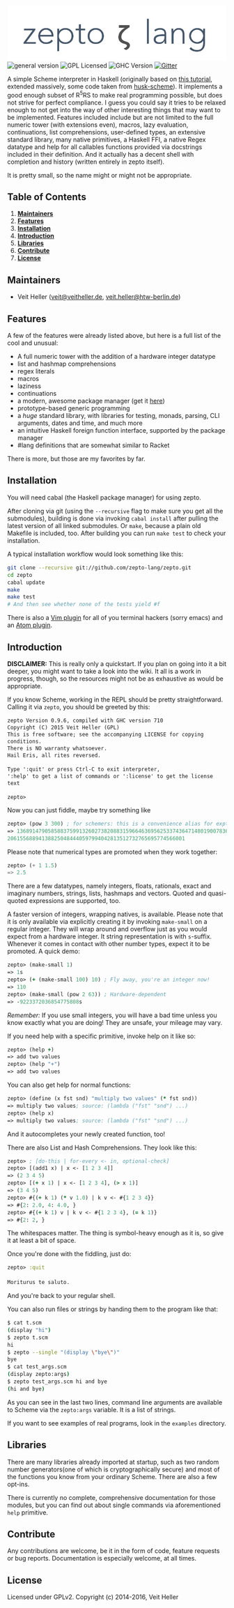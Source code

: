 ![zepto banner](https://raw.githubusercontent.com/zepto-lang/logos/master/zepto_logo.png)
![general version](http://img.shields.io/badge/version-0.9.6-yellow.svg)
![GPL Licensed](http://img.shields.io/badge/license-GPLv2-blue.svg)
![GHC Version](http://img.shields.io/badge/GHC_Version-8.0-grey.svg)
[![Gitter](https://badges.gitter.im/zepto-lang/Lobby.svg)](https://gitter.im/zepto-lang/Lobby)

A simple Scheme interpreter in Haskell (originally based on
[this tutorial](http://upload.wikimedia.org/wikipedia/commons/a/aa/Write_Yourself_a_Scheme_in_48_Hours.pdf),
extended massively, some code taken from [husk-scheme](https://github.com/justinethier/husk-scheme)).
It implements a good enough subset of R<sup>5</sup>RS to make real programming possible,
but does not strive for perfect compliance. I guess you could say it tries to
be relaxed enough to not get into the way of other interesting things that may
want to be implemented.
Features included include but are not limited to the full numeric tower (with
extensions even), macros, lazy evaluation, continuations, list comprehensions,
user-defined types, an extensive standard library, many native primitives, a Haskell FFI,
a native Regex datatype and help for all callables functions provided via docstrings included in
their definition.
And it actually has a decent shell with completion and history (written entirely in zepto itself).

It is pretty small, so the name might or might not be appropriate.

## Table of Contents

1. **[Maintainers](#maintainers)**
2. **[Features](#features)**
3. **[Installation](#installation)**
4. **[Introduction](#introduction)**
5. **[Libraries](#libraries)**
6. **[Contribute](#contribute)**
7. **[License](#license)**

## Maintainers

* Veit Heller (<veit@veitheller.de>, <veit.heller@htw-berlin.de>)

## Features

A few of the features were already listed above, but here is a full list of the cool and unusual:
- A full numeric tower with the addition of a hardware integer datatype
- list and hashmap comprehensions
- regex literals
- macros
- laziness
- continuations
- a modern, awesome package manager (get it [here](https://github.com/zeps-system/zeps))
- prototype-based generic programming
- a *huge* standard library, with libraries for testing, monads, parsing, CLI arguments, dates and time, and much more
- an intuitive Haskell foreign function interface, supported by the package manager
- #lang definitions that are somewhat similar to Racket

There is more, but those are my favorites by far.

## Installation

You will need cabal (the Haskell package manager) for using zepto.

After cloning via git (using the `--recursive` flag to make sure you get all the
submodules), building is done via invoking `cabal install` after pulling the latest
version of all linked submodules.
Or `make`, because a plain old Makefile is included, too. After building you can
run `make test` to check your installation.

A typical installation workflow would look something like this:

```bash
git clone --recursive git://github.com/zepto-lang/zepto.git
cd zepto
cabal update
make
make test
# And then see whether none of the tests yield #f
```

There is also a [Vim plugin](https://github.com/zepto-lang/zepto-vim) 
for all of you terminal hackers (sorry emacs) and an [Atom plugin](https://github.com/hellerve/language-zepto).

## Introduction

**DISCLAIMER:** This is really only a quickstart. If you plan on going
into it a bit deeper, you might want to take a look into the wiki. It all
is a work in progress, though, so the resources might not be as exhaustive
as would be appropriate.

If you know Scheme, working in the REPL should be pretty straightforward.
Calling it via `zepto`, you should be greeted by this:

```
zepto Version 0.9.6, compiled with GHC version 710
Copyright (C) 2015 Veit Heller (GPL)
This is free software; see the accompanying LICENSE for copying conditions.
There is NO warranty whatsoever.
Hail Eris, all rites reversed.

Type ':quit' or press Ctrl-C to exit interpreter,
':help' to get a list of commands or ':license' to get the license text

zepto> 
```

Now you can just fiddle, maybe try something like

```clojure
zepto> (pow 3 300) ; for schemers: this is a convenience alias for expt
=> 136891479058588375991326027382088315966463695625337436471480190078368997177499076593800
206155688941388250484440597994042813512732765695774566001
```

Please note that numerical types are promoted when they work together:

```scheme
zepto> (+ 1 1.5)
=> 2.5
```

There are a few datatypes, namely integers, floats, rationals, exact and imaginary numbers, 
strings, lists, hashmaps and vectors. Quoted and quasi-quoted expressions are supported, too.

A faster version of integers, wrapping natives, is available. Please note that
it is only available via explicitly creating it by invoking `make-small` on a
regular integer. They will wrap around and overflow just as you would expect from
a hardware integer. It string representation is with `s`-suffix. Whenever it comes
in contact with other number types, expect it to be promoted. A quick demo:

```clojure
zepto> (make-small 1)
=> 1s
zepto> (+ (make-small 100) 10) ; Fly away, you're an integer now!
=> 110
zepto> (make-small (pow 2 63)) ; Hardware-dependent
=> -9223372036854775808s
```

*Remember:* If you use small integers, you will have a bad time unless you know
exactly what you are doing! They are unsafe, your mileage may vary.

If you need help with a specific primitive, invoke help on it like so:

```clojure
zepto> (help +)
=> add two values
zepto> (help "+")
=> add two values
```

You can also get help for normal functions:

```clojure
zepto> (define (x fst snd) "multiply two values" (* fst snd))
=> multiply two values; source: (lambda ("fst" "snd") ...)
zepto> (help x)
=> multiply two values; source: (lambda ("fst" "snd") ...)
```

And it autocompletes your newly created function, too!

There are also List and Hash Comprehensions. They look like this:

```clojure
zepto> ; [do-this | for-every <- in, optional-check]
zepto> [(add1 x) | x <- [1 2 3 4]]
=> (2 3 4 5)
zepto> [(+ x 1) | x <- [1 2 3 4], (> x 1)]
=> (3 4 5)
zepto> #{(+ k 1) (* v 1.0) | k v <- #{1 2 3 4}}
=> #{2: 2.0, 4: 4.0, }
zepto> #{(+ k 1) v | k v <- #{1 2 3 4}, (= k 1)}
=> #{2: 2, }
```

The whitespaces matter. The thing is symbol-heavy enough as it is,
so give it at least a bit of space.

Once you're done with the fiddling, just do:

```clojure
zepto> :quit

Moriturus te saluto.
```

And you're back to your regular shell.

You can also run files  or strings by handing them to the program 
like that:

```sh
$ cat t.scm
(display "hi")
$ zepto t.scm
hi
$ zepto --single "(display \"bye\")"
bye
$ cat test_args.scm
(display zepto:args)
$ zepto test_args.scm hi and bye
(hi and bye)
```

As you can see in the last two lines, command line arguments are
available to Scheme via the `zepto:args` variable. It is a list of strings.

If you want to see examples of real programs, look in the `examples`
directory.

## Libraries

There are many libraries already imported at startup, such as
two random number generators(one of which is cryptographically
secure) and most of the functions you know from your ordinary
Scheme. There are also a few opt-ins.

There is currently no complete, comprehensive documentation for those
modules, but you can find out about single commands via aforementioned
`help` primitive.

## Contribute

Any contributions are welcome, be it in the form of code,
feature requests or bug reports. Documentation is especially welcome,
at all times.

## License

Licensed under GPLv2. Copyright (c) 2014-2016, Veit Heller
